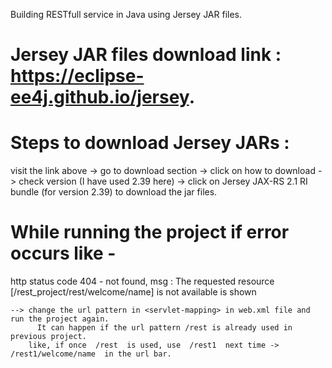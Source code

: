 Building RESTfull service in Java using Jersey JAR files.

# Jersey JAR files download link : https://eclipse-ee4j.github.io/jersey.

# Steps to download Jersey JARs : 
visit the link  above -> go to download section -> click on how to download -> check version (I have used 2.39 here) -> click on Jersey JAX-RS 2.1 RI bundle (for version 2.39) to download the jar files.


# While running the project if error occurs like -

  http status code 404 - not found, msg : The requested resource [/rest_project/rest/welcome/name] is not available is shown

	--> change the url pattern in <servlet-mapping> in web.xml file and run the project again. 
		  It can happen if the url pattern /rest is already used in previous project.
	    like, if once  /rest  is used, use  /rest1  next time -> /rest1/welcome/name  in the url bar.
